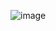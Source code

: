 ![image](https://user-images.githubusercontent.com/87923556/150411335-b3c20817-184c-405c-b0d0-a2e5c1d693c9.png)
